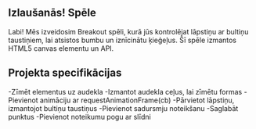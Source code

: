 ## Izlaušanās! Spēle

Labi! Mēs izveidosim Breakout spēli, kurā jūs kontrolējat lāpstiņu ar bultiņu taustiņiem, lai atsistos bumbu un iznīcinātu ķieģeļus. Šī spēle izmantos HTML5 canvas elementu un API.

## Projekta specifikācijas

-Zīmēt elementus uz audekla
-Izmantot audekla ceļus, lai zīmētu formas
-Pievienot animāciju ar requestAnimationFrame(cb)
-Pārvietot lāpstiņu, izmantojot bultiņu taustiņus
-Pievienot sadursmju noteikšanu
-Saglabāt punktus
-Pievienot noteikumu pogu ar slīdni